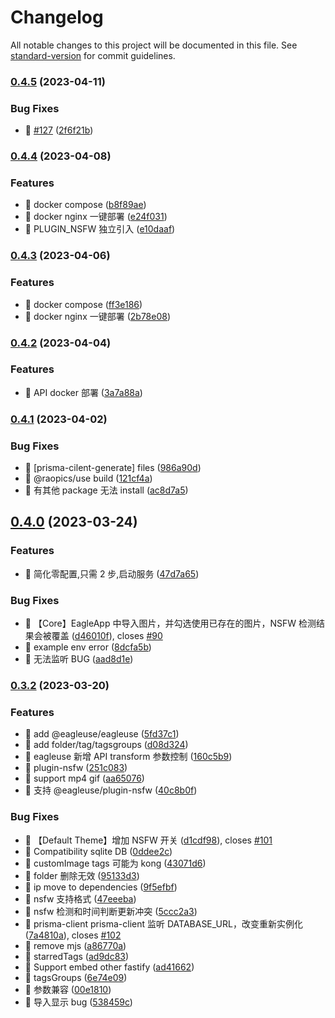 # Changelog

All notable changes to this project will be documented in this file. See [standard-version](https://github.com/conventional-changelog/standard-version) for commit guidelines.

### [0.4.5](https://github.com/rao-pics/core/compare/v0.4.4...v0.4.5) (2023-04-11)

### Bug Fixes

- 🐛 [#127](https://github.com/rao-pics/core/issues/127) ([2f6f21b](https://github.com/rao-pics/core/commit/2f6f21b88d56d46f401d3d255b203c6f78fcfeaf))

### [0.4.4](https://github.com/rao-pics/core/compare/v0.4.3...v0.4.4) (2023-04-08)

### Features

- 🎸 docker compose ([b8f89ae](https://github.com/rao-pics/core/commit/b8f89ae6ea82e10eb77c45c8cf902cafe58697f2))
- 🎸 docker nginx 一键部署 ([e24f031](https://github.com/rao-pics/core/commit/e24f031aa8e5cfa0ea739d89c748189b810f74b4))
- 🎸 PLUGIN_NSFW 独立引入 ([e10daaf](https://github.com/rao-pics/core/commit/e10daaf085c7c0443cdc8a1174c94e83e8a5b37a))

### [0.4.3](https://github.com/rao-pics/core/compare/v0.4.2...v0.4.3) (2023-04-06)

### Features

- 🎸 docker compose ([ff3e186](https://github.com/rao-pics/core/commit/ff3e186b5e07a78aba19fe7496869f75a063ce7f))
- 🎸 docker nginx 一键部署 ([2b78e08](https://github.com/rao-pics/core/commit/2b78e08a4a4d2ac0eea2835b9b4d96dbae362ca0))

### [0.4.2](https://github.com/rao-pics/core/compare/v0.4.1...v0.4.2) (2023-04-04)

### Features

- 🎸 API docker 部署 ([3a7a88a](https://github.com/rao-pics/core/commit/3a7a88a971aa8951fe293758b59bde5d2a2e3164))

### [0.4.1](https://github.com/rao-pics/core/compare/v0.4.0...v0.4.1) (2023-04-02)

### Bug Fixes

- 🐛 [prisma-cilent-generate] files ([986a90d](https://github.com/rao-pics/core/commit/986a90df674213cfe574bbb4a56651026f4397d5))
- 🐛 @raopics/use build ([121cf4a](https://github.com/rao-pics/core/commit/121cf4a2e63a6f4bb1df6abe82182ba3d669454a))
- 🐛 有其他 package 无法 install ([ac8d7a5](https://github.com/rao-pics/core/commit/ac8d7a584b7e7dde79670fc7bed54f7ac393ecb2))

## [0.4.0](https://github.com/rao-pics/core/compare/v0.3.2...v0.4.0) (2023-03-24)

### Features

- 🎸 简化零配置,只需 2 步,启动服务 ([47d7a65](https://github.com/rao-pics/core/commit/47d7a65b0af5f3ce3d27aa372437dbfdb24df101))

### Bug Fixes

- 🐛 【Core】EagleApp 中导入图片，并勾选使用已存在的图片，NSFW 检测结果会被覆盖 ([d46010f](https://github.com/rao-pics/core/commit/d46010f3ff20101c108166dabf263bd89fe8933c)), closes [#90](https://github.com/rao-pics/core/issues/90)
- 🐛 example env error ([8dcfa5b](https://github.com/rao-pics/core/commit/8dcfa5b3899b3e98120109ad484673157b974442))
- 🐛 无法监听 BUG ([aad8d1e](https://github.com/rao-pics/core/commit/aad8d1ead4c99ea781c2cccc8f057b994d243cd8))

### [0.3.2](https://github.com/rao-pics/core/compare/v1.0.4...v0.3.2) (2023-03-20)

### Features

- 🎸 add @eagleuse/eagleuse ([5fd37c1](https://github.com/rao-pics/core/commit/5fd37c11d2ba4a515444fad3ceea73b05abf5e90))
- 🎸 add folder/tag/tagsgroups ([d08d324](https://github.com/rao-pics/core/commit/d08d3243130039039beeb566818ac9fbf25778b7))
- 🎸 eagleuse 新增 API transform 参数控制 ([160c5b9](https://github.com/rao-pics/core/commit/160c5b902c36449887c450592277afcc1e09440a))
- 🎸 plugin-nsfw ([251c083](https://github.com/rao-pics/core/commit/251c0831cf1e4faf62ff929a10b100614e51019d))
- 🎸 support mp4 gif ([aa65076](https://github.com/rao-pics/core/commit/aa65076d66eb46c605b5d95a0ab729b790793f32))
- 🎸 支持 @eagleuse/plugin-nsfw ([40c8b0f](https://github.com/rao-pics/core/commit/40c8b0fba49c5a79b28b4da2a22265bdef3514cb))

### Bug Fixes

- 🐛 【Default Theme】增加 NSFW 开关 ([d1cdf98](https://github.com/rao-pics/core/commit/d1cdf988694590f85ef2022a6b26d5dda2b181cf)), closes [#101](https://github.com/rao-pics/core/issues/101)
- 🐛 Compatibility sqlite DB ([0ddee2c](https://github.com/rao-pics/core/commit/0ddee2c67feda522d7d13b4b1c68c354f8a9515e))
- 🐛 customImage tags 可能为 kong ([43071d6](https://github.com/rao-pics/core/commit/43071d63277ef7c5c54d325fdf5e829aa5b4d7e1))
- 🐛 folder 删除无效 ([95133d3](https://github.com/rao-pics/core/commit/95133d3d2d5a283d4966c926abcc5e32a170ff1d))
- 🐛 ip move to dependencies ([9f5efbf](https://github.com/rao-pics/core/commit/9f5efbf47c74e15449cf4614413ca82f37cac5b4))
- 🐛 nsfw 支持格式 ([47eeeba](https://github.com/rao-pics/core/commit/47eeeba5f6fc16474cb055d8139787d249863a30))
- 🐛 nsfw 检测和时间判断更新冲突 ([5ccc2a3](https://github.com/rao-pics/core/commit/5ccc2a3b161a3e81475c1818c3ed3758d4c2f760))
- 🐛 prisma-client prisma-client 监听 DATABASE_URL，改变重新实例化 ([7a4810a](https://github.com/rao-pics/core/commit/7a4810a8356f1f3b8e519e8d189a551e3d816752)), closes [#102](https://github.com/rao-pics/core/issues/102)
- 🐛 remove mjs ([a86770a](https://github.com/rao-pics/core/commit/a86770a9403645710b89c770e6211978fccae351))
- 🐛 starredTags ([ad9dc83](https://github.com/rao-pics/core/commit/ad9dc83a1ab0d7608606bdcc8bc3cbb117e0d855))
- 🐛 Support embed other fastify ([ad41662](https://github.com/rao-pics/core/commit/ad416620669d9039eda309b103dc0eb8ff1b9bff))
- 🐛 tagsGroups ([6e74e09](https://github.com/rao-pics/core/commit/6e74e0974d324155007bfa851c05a40957802763))
- 🐛 参数兼容 ([00e1810](https://github.com/rao-pics/core/commit/00e18100335ee48c7215d836a336fc7df0b4c9d4))
- 🐛 导入显示 bug ([538459c](https://github.com/rao-pics/core/commit/538459c96b2eebca19c54c37723b47e94bf5d853))
